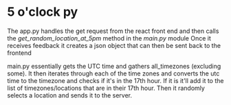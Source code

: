 # 5 o'clock py

The app.py handles the get request from the react front end and then calls the *get_random_location_at_5pm* method in the _main.py_ module
Once it receives feedback it creates a json object that can then be sent back to the frontend

main.py essentially gets the UTC time and gathers all_timezones (excluding some). It then iterates through each of the time zones and converts
the utc time to the timezone and checks if it's in the 17th hour. If it is it'll add it to the list of timezones/locations that are in their 17th hour.
Then it randomly selects a location and sends it to the server.